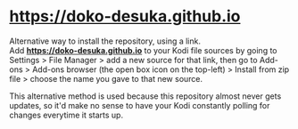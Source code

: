 # https://doko-desuka.github.io
Alternative way to install the repository, using a link.  
Add **https://doko-desuka.github.io** to your Kodi file sources by going to Settings > File Manager > add a new source for that link, then go to Add-ons > Add-ons browser (the open box icon on the top-left) > Install from zip file > choose the name you gave to that new source.

This alternative method is used because this repository almost never gets updates, so it'd make no sense to have your Kodi constantly polling for changes everytime it starts up.
